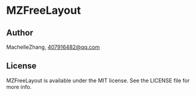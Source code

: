 # MZFreeLayout

## Author

MachelleZhang, 407916482@qq.com

## License

MZFreeLayout is available under the MIT license. See the LICENSE file for more info.
